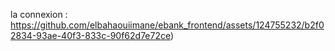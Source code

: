 la connexion :
https://github.com/elbahaouiimane/ebank_frontend/assets/124755232/b2f02834-93ae-40f3-833c-90f62d7e72ce)
